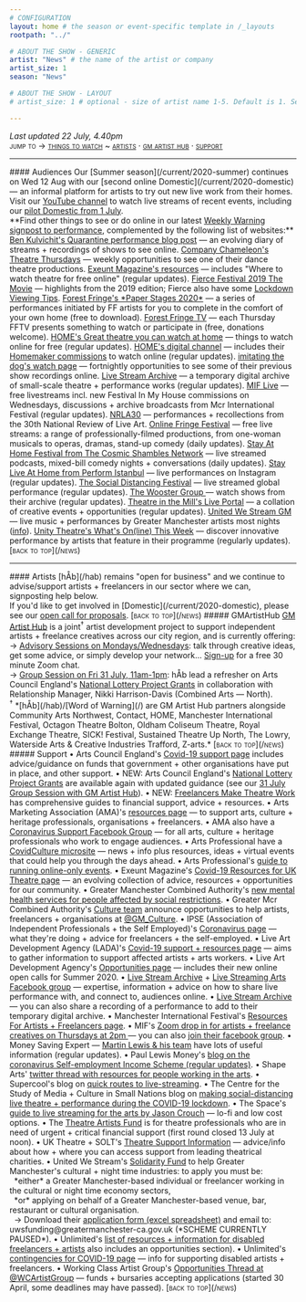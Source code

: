 ```yaml
---
# CONFIGURATION
layout: home # the season or event-specific template in /_layouts
rootpath: "../"

# ABOUT THE SHOW - GENERIC
artist: "News" # the name of the artist or company
artist_size: 1
season: "News"

# ABOUT THE SHOW - LAYOUT
# artist_size: 1 # optional - size of artist name 1-5. Default is 1. Set longer names to lower values

---
```

*Last updated 22 July, 4.40pm*<br><span style='font-variant: small-caps'>jump to → [things to watch](/news/#audiences) ~ [artists](/news/#artists) · [gm artist hub](/news/#gmartisthub) · [support](/news/#support)</span>        
<hr>          
#### Audiences         
Our [Summer season](/current/2020-summer) continues on Wed 12 Aug with our [second online Domestic](/current/2020-domestic) — an informal platform for artists to try out new live work from their homes.<br>Visit our <a href="http://bit.ly/YTwarnmcr" target="_blank">YouTube channel</a> to watch live streams of recent events, including our <a href="http://youtu.be/IUNv7CARKLU" target="_blank">pilot Domestic from 1 July</a>.<br>**Find other things to see or do online in our latest <a href="http://wordofwarning.posthaven.com" target="_blank">Weekly Warning signpost to performance</a>, complemented by the following list of websites:**            
<a href="http://smallertemples.wordpress.com/2020/04/04/quarantine-performance" target="_blank">Ben Kulvichit's Quarantine performance blog post</a> — an evolving diary of streams + recordings of shows to see online.        
<a href="http://www.companychameleon.com/whats-on/theatre-thursdays" target="_blank">Company Chameleon's Theatre Thursdays</a> — weekly opportunities to see one of their dance theatre productions.         
<a href="http://exeuntmagazine.com/features/covid-19-resources-uk-theatre-freelancers" target="_blank">Exeunt Magazine's resources</a> — includes "Where to watch theatre for free online" (regular updates).        
<a href="http://vimeo.com/395350772" target="_blank">Fierce Festival 2019 The Movie</a> — highlights from the 2019 edition; Fierce also have some <a href="http://wearefierce.org/fierces-lockdown-viewing" target="_blank">Lockdown Viewing Tips</a>.        
<a href="http://forestfringe.co.uk/paper-stages-2020" target="_blank">Forest Fringe's *Paper Stages 2020*</a> — a series of performances initiated by FF artists for you to complete in the comfort of your own home (free to download).         
<a href="http://forestfringe.co.uk/portfolio/forest-fringe-tv" target="_blank">Forest Fringe TV</a> — each Thursday FFTV presents something to watch or participate in (free, donations welcome).         
<a href="http://homemcr.org/article/great-theatre-you-can-watch-at-home" target="_blank">HOME's Great theatre you can watch at home</a> — things to watch online for free (regular updates).         
<a href="http://homemcr.org/digital-channel" target="_blank">HOME's digital channel</a> — includes their <a href="http://homemcr.org/event/homemakers/" target="_blank">Homemaker commissions</a> to watch online (regular updates).         
<a href="http://www.imitatingthedog.co.uk/watch" target="_blank">imitating the dog's watch page</a> — fortnightly opportunities to see some of their previous show recordings online.         
<a href="http://livestreamarchive.co.uk/archive" target="_blank">Live Stream Archive</a> — a temporary digital archive of small-scale theatre + performance works (regular updates).        
<a href="http://mif.co.uk/mif-launches-mif-live" target="_blank">MIF Live</a> — free livestreams incl. new Festival In My House commissions on Wednesdays, discussions + archive broadcasts from Mcr International Festival (regular updates).        
<a href="http://nrla30.com" target="_blank">NRLA30</a> — performances + recollections from the 30th National Review of Live Art.         
<a href="http://www.onlinefringefestival.com/watch-our-shows" target="_blank">Online Fringe Festival</a> — free live streams: a range of professionally-filmed productions, from one-woman musicals to operas, dramas, stand-up comedy (daily updates).        
<a href="http://cosmicshambles.com/stayathome/upcoming-schedule" target="_blank">Stay At Home Festival from The Cosmic Shambles Network</a> — live streamed podcasts, mixed-bill comedy nights + conversations (daily updates).         
<a href="http://www.instagram.com/performistanbul" target="_blank">Stay Live At Home from Perform Istanbul</a> — live performances on Instagram (regular updates).         
<a href="http://www.socialdistancingfestival.com" target="_blank">The Social Distancing Festival</a> — live streamed global performance (regular updates).         
<a href="http://thewoostergroup.org/blog" target="_blank">The Wooster Group </a> — watch shows from their archive (regular updates).         
<a href="http://theatreinthemill.com/live-portal" target="_blank">Theatre in the Mill's Live Portal</a> — a collation of creative events + opportunities (regular updates).        
<a href="http://unitedwestream.co.uk" target="_blank">United We Stream GM</a> — live music + performances by Greater Manchester artists most nights (<a href="http://www.greatermanchester-ca.gov.uk/news/united-we-stream-to-broadcast-greater-manchester-culture-to-homes-around-the-world" target="_blank">info</a>).        
<a href="http://www.unitytheatreliverpool.co.uk/whats-on-line" target="_blank">Unity Theatre's What's On(line) This Week</a> — discover innovative performance by artists that feature in their programme (regularly updates).        
<span style='font-variant: small-caps'>[back to top](/news)</span>        
<hr>          
#### Artists         
[hÅb](/hab) remains "open for business" and we continue to advise/support artists + freelancers in our sector where we can, signposting help below.<br>If you'd like to get involved in [Domestic](/current/2020-domestic), please see our <a href="http://domesticmcr.posthaven.com" target="_blank">open call for proposals</a>.          
<span style='font-variant: small-caps'>[back to top](/news)</span>        
##### GMArtistHub        
<a href="http://gm-artisthub.co.uk" target="_blank">GM Artist Hub</a> is a joint<sup>†</sup> artist development project to support independent artists + freelance creatives across our city region, and is currently offering:<br>→ <a href="http://gm-artisthub.co.uk/advisory-sessions" target="_blank">Advisory Sessions on Mondays/Wednesdays</a>: talk through creative ideas, get some advice, or simply develop your network… <a href="http://app.squarespacescheduling.com/schedule.php?owner=19370486&appointmentType=13786606" target="_blank">Sign-up</a> for a free 30 minute Zoom chat.<br>→ <a href="http://gm-artisthub.co.uk/group-sessions" target="_blank">Group Session on Fri 31 July, 11am-1pm</a>: hÅb lead a refresher on Arts Council England's <a href="http://artscouncil.org.uk/projectgrants" target="_blank">National Lottery Project Grants</a> in collaboration with Relationship Manager, Nikki Harrison-Davis (Combined Arts — North).<br><sup>†</sup> *[hÅb](/hab)/[Word of Warning](/) are GM Artist Hub partners alongside Community Arts Northwest, Contact, HOME, Manchester International Festival, Octagon Theatre Bolton, Oldham Coliseum Theatre, Royal Exchange Theatre, SICK! Festival, Sustained Theatre Up North, The Lowry, Waterside Arts & Creative Industries Trafford, Z-arts.*        
<span style='font-variant: small-caps'>[back to top](/news)</span>        
##### Support         
• Arts Council England's <a href="http://artscouncil.org.uk/covid-19" target="_blank">Covid-19 support page</a> includes advice/guidance on funds that government + other organisations have put in place, and other support.          
• NEW: Arts Council England's <a href="http://artscouncil.org.uk/projectgrants" target="_blank">National Lottery Project Grants</a> are available again with updated guidance (see our <a href="http://gm-artisthub.co.uk/group-sessions" target="_blank">31 July Group Session with GM Artist Hub</a>).        
• NEW: <a href="http://www.freelancersmaketheatrework.com/financial-support" target="_blank">Freelancers Make Theatre Work</a> has comprehensive guides to financial support, advice + resources.        
• Arts Marketing Association (AMA)'s <a href="http://www.a-m-a.co.uk/coronavirus-covid-19-resources" target="_blank">resources page</a> — to support arts, culture + heritage professionals, organisations + freelancers.        
• AMA also have a <a href="http://facebook.com/groups/AMACommunitySupport" target="_blank">Coronavirus Support Facebook Group</a> — for all arts, culture + heritage professionals who work to engage audiences.        
• Arts Professional have a <a href="http://www.artsprofessional.co.uk/magazine/covidculture" target="_blank">CovidCulture microsite</a>  — news + info plus resources, ideas + virtual events that could help you through the days ahead.          
• Arts Professional's <a href="http://www.artsprofessional.co.uk/news/covid-19-connecting-online-during-social-distancing" target="_blank">guide to running online-only events</a>.          
• Exeunt Magazine's <a href="http://exeuntmagazine.com/features/covid-19-resources-uk-theatre-freelancers" target="_blank">Covid-19 Resources for UK Theatre page</a> — an evolving collection of advice, resources + opportunities for our community.        
• Greater Manchester Combined Authority's <a href="http://www.greatermanchester-ca.gov.uk/news/new-mental-health-services-for-people-affected-by-social-restrictions" target="_blank">new mental health services for people affected by social restrictions</a>.         
• Greater Mcr Combined Authority's <a href="http://greatermanchester-ca.gov.uk/what-we-do/culture" target="_blank">Culture team</a> announce opportunities to help artists, freelancers + organisations at <a href="http://twitter.com/GM_Culture" target="_blank">@GM_Culture</a>.        
• IPSE (Association of Independent Professionals + the Self Employed)'s <a href="http://www.ipse.co.uk/ipse-news/news-listing/coronavirus-ipse-activity-and-advice-freelancers.html" target="_blank">Coronavirus page</a> — what they're doing + advice for freelancers + the self-employed.        
• Live Art Development Agency (LADA)'s <a href="http://www.thisisliveart.co.uk/resources/covid-19-support-resources" target="_blank">Covid-19 support + resources page</a> — aims to gather information to support affected artists + arts workers.         
• Live Art Development Agency's <a href="http://www.thisisliveart.co.uk/opportunities" target="_blank">Opportunities page</a> — includes their new online open calls for Summer 2020.         
• <a href="http://livestreamarchive.co.uk/resources" target="_blank">Live Stream Archive</a> + <a href="http://www.facebook.com/groups/livestreamingarts" target="_blank">Live Streaming Arts Facebook group</a> — expertise, information + advice on how to share live performance with, and connect to, audiences online.         
• <a href="http://livestreamarchive.co.uk/contact" target="_blank">Live Stream Archive</a> — you can also share a recording of a performance to add to their temporary digital archive.        
• Manchester International Festival's <a href="http://mif.co.uk/resources-for-freelance-creatives/" target="_blank">Resources For Artists + Freelancers page</a>.        
• MIF's <a href="http://mif.co.uk/mif-drop-in-artists-freelance-creatives" target="_blank">Zoom drop in for artists + freelance creatives on Thursdays at 2pm </a> — you can also <a href="http://www.facebook.com/groups/mifartistfreelancedropin" target="_blank">join their facebook group</a>.        
• Money Saving Expert — <a href="http://www.moneysavingexpert.com/news" target="_blank">Martin Lewis & his team</a> have lots of useful information (regular updates).           
• Paul Lewis Money's <a href="http://paullewismoney.blogspot.com/2020/03/self-employed-coronavirus-scheme.html" target="_blank">blog on the coronavirus Self-employment Income Scheme (regular updates)</a>.        
• Shape Arts' <a href="http://twitter.com/ShapeArts/status/1239591227005251590" target="_blank"> twitter thread with resources for people working in the arts</a>.          
• Supercool's blog on <a href="http://supercooldesign.co.uk/blog/keeping-it-live" target="_blank">quick routes to live-streaming</a>.        
• The Centre for the Study of Media + Culture in Small Nations blog on <a href="http://culture.research.southwales.ac.uk/news-and-events/news/online-theatre-covid-19" target="_blank">making social-distancing live theatre + performance during the COVID-19 lockdown</a>.         
• The Space's <a href="http://www.thespace.org/resource/live-streaming-arts-lo-fi-and-low-cost-options" target="_blank">guide to live streaming for the arts by Jason Crouch</a> — lo-fi and low cost options.        
• The <a href="http://theatreartists.fund/who-is-the-theatre-artists-fund-for" target="_blank">Theatre Artists Fund</a> is for theatre professionals who are in need of urgent + critical financial support (first round closed 13 July at noon).        
• UK Theatre + SOLT's <a href="http://theatresupport.info" target="_blank">Theatre Support Information</a> — advice/info about how + where you can access support from leading theatrical charities.        
• United We Stream's <a href="http://www.greatermanchester-ca.gov.uk/what-we-do/culture" target="_blank">Solidarity Fund</a> to help Greater Manchester's cultural + night time industries: to apply you must be:<br>&nbsp;&nbsp;*either* a Greater Manchester-based individual or freelancer working in the cultural or night time economy sectors,<br>&nbsp;&nbsp;*or* applying on behalf of a Greater Manchester-based venue, bar, restaurant or cultural organisation.<br>&nbsp;&nbsp;→ Download their <a href="http://greatermanchester-ca.gov.uk/media/2851/uws-funding-application-v2.xlsx" target="_blank">application form (excel spreadsheet)</a> and email to: uwsfunding@greatermanchester-ca.gov.uk (*SCHEME CURRENTLY PAUSED*).         
• Unlimited's <a href="http://weareunlimited.org.uk/links-and-resources-for-disabled-artists-and-freelancers-in-response-to-covid-19-includes-medical-guidance" target="_blank">list of resources + information for disabled freelancers + artists</a> also includes an opportunities section).        
• Unlimited's <a href="http://weareunlimited.org.uk/contingencies-for-coronavirus" target="_blank">contingencies for COVID-19 page</a> — info for supporting disabled artists + freelancers.        
• Working Class Artist Group's <a href="http://twitter.com/WCArtistGroup" target="_blank">Opportunities Thread at @WCArtistGroup</a> — funds + bursaries accepting applications (started 30 April, some deadlines may have passed).        
<span style='font-variant: small-caps'>[back to top](/news)</span>

